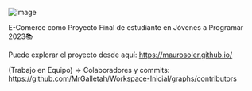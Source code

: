 
![image](https://github.com/user-attachments/assets/7d36b768-f812-436f-9ab0-69a5d8f95809)

E-Comerce como Proyecto Final de estudiante en Jóvenes a Programar 2023📚 

Puede explorar el proyecto desde aquí:
https://maurosoler.github.io/




(Trabajo en Equipo) => Colaboradores y commits: 
https://github.com/MrGalletah/Workspace-Inicial/graphs/contributors




